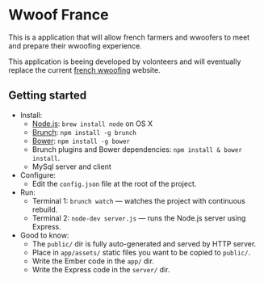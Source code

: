 # Wwoof France

This is a application that will allow french farmers and wwoofers to meet and prepare their wwoofing experience.

This application is beeing developed by volonteers and will eventually replace the current [french wwoofing](http://www.wwoof.fr) website.

## Getting started
* Install:
    * [Node.js](http://nodejs.org): `brew install node` on OS X
    * [Brunch](http://brunch.io): `npm install -g brunch`
    * [Bower](http://bower.io): `npm install -g bower`
    * Brunch plugins and Bower dependencies: `npm install & bower install`.
    * MySql server and client
* Configure:
    * Edit the `config.json` file at the root of the project.
* Run:
    * Terminal 1: `brunch watch` — watches the project with continuous rebuild.
    * Terminal 2: `node-dev server.js` — runs the Node.js server using Express.
* Good to know:
    * The `public/` dir is fully auto-generated and served by HTTP server.
    * Place in `app/assets/` static files you want to be copied to `public/`.
    * Write the Ember code in the `app/` dir.
    * Write the Express code in the `server/` dir.